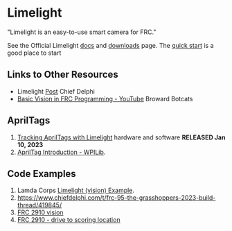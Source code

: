 # Limelight

\"Limelight is an easy-to-use smart camera for FRC.\"

See the Official Limelight
[docs](https://docs.limelightvision.io/en/latest/) and
[downloads](https://limelightvision.io/pages/downloads) page. The [quick
start](https://docs.limelightvision.io/docs/docs-limelight/getting-started/programming)
is a good place to start

## Links to Other Resources

-   Limelight
    [Post](https://www.chiefdelphi.com/t/limelight-2022-0-3-update/400306)
    Chief Delphi
-   [Basic Vision in FRC Programming -
    YouTube](https://youtu.be/hk8yAgDogPE) Broward Botcats

## AprilTags

1.  [Tracking AprilTags with
    Limelight](https://docs.limelightvision.io/en/latest/apriltags_in_2d.html)
    hardware and software **RELEASED Jan 10, 2023**
2.  [AprilTag Introduction -
    WPILib](https://docs.wpilib.org/en/stable/docs/software/vision-processing/apriltag/index.html).

## Code Examples

1.  Lamda Corps [Limelight (vision)
    Example](https://github.com/Lambda-Corps/2020InfiniteRecharge/blob/master/src/main/java/frc/robot/subsystems/Vision.java).
2.  <https://www.chiefdelphi.com/t/frc-95-the-grasshoppers-2023-build-thread/419845/>
3.  [FRC 2910
    vision](https://github.com/FRCTeam2910/2023CompetitionRobot-Public/tree/main/src/main/java/org/frcteam2910/c2023/subsystems/vision)
4.  [FRC 2910 - drive to scoring
    location](https://github.com/FRCTeam2910/2023CompetitionRobot-Public/blob/main/src/main/java/org/frcteam2910/c2023/commands/DriveToScoringLocationCommand.java)
